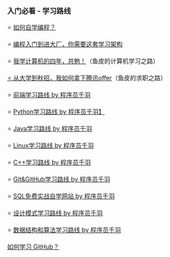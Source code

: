 ### 入门必看 - 学习路线

⭐️ [如何自学编程？](如何自学编程？.md)

⭐️ [编程入门到进大厂，你需要这套学习架构](编程入门到进大厂，你需要这套学习架构.md)

⭐️ [我学计算机的四年，共勉！](/自学之路/大学经历/我学计算机的四年，共勉！.md)（鱼皮的计算机学习之路）

[⭐️ 从大学到秋招，我如何拿下腾讯offer](/自学之路/大学经历/从大学到秋招，我如何拿下腾讯offer.md)（鱼皮的求职之路）

⭐️ [前端学习路线 by 程序员千羽](../../学习路线/前端学习路线%20by%20程序员千羽.md)

⭐️ [Python学习路线 by 程序员千羽】](../../学习路线/Python学习路线%20by%20程序员千羽.md)

⭐️ [Java学习路线 by 程序员千羽](../../学习路线/Java学习路线%20by%20程序员千羽.md)

⭐️ [Linux学习路线 by 程序员千羽](../../学习路线/Linux学习路线%20by%20程序员千羽.md)

⭐️ [C++学习路线 by 程序员千羽](../../学习路线/C++学习路线%20by%20程序员千羽.md)

⭐️ [Git&GitHub学习路线 by 程序员千羽](../../学习路线/Git&GitHub学习路线%20by%20程序员千羽.md)

⭐️ [SQL免费实战自学网站 by 程序员千羽](../../学习路线/SQL免费实战自学网站%20by%20程序员千羽.md)

⭐️ [设计模式学习路线 by 程序员千羽](../../学习路线/设计模式学习路线%20by%20程序员千羽.md)

⭐️ [数据结构和算法学习路线 by 程序员千羽](../../学习路线/数据结构和算法学习路线%20by%20程序员千羽.md)

[如何学习 GitHub？](如何学习GitHub？.md)